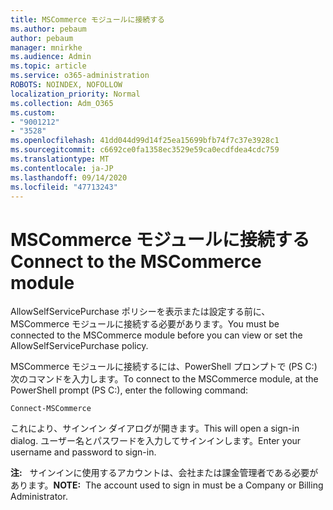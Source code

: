 ```yaml
---
title: MSCommerce モジュールに接続する
ms.author: pebaum
author: pebaum
manager: mnirkhe
ms.audience: Admin
ms.topic: article
ms.service: o365-administration
ROBOTS: NOINDEX, NOFOLLOW
localization_priority: Normal
ms.collection: Adm_O365
ms.custom:
- "9001212"
- "3528"
ms.openlocfilehash: 41dd044d99d14f25ea15699bfb74f7c37e3928c1
ms.sourcegitcommit: c6692ce0fa1358ec3529e59ca0ecdfdea4cdc759
ms.translationtype: MT
ms.contentlocale: ja-JP
ms.lasthandoff: 09/14/2020
ms.locfileid: "47713243"
---
```

# <a name="connect-to-the-mscommerce-module"></a><span data-ttu-id="149a6-102">MSCommerce モジュールに接続する</span><span class="sxs-lookup"><span data-stu-id="149a6-102">Connect to the MSCommerce module</span></span>

<span data-ttu-id="149a6-103">AllowSelfServicePurchase ポリシーを表示または設定する前に、MSCommerce モジュールに接続する必要があります。</span><span class="sxs-lookup"><span data-stu-id="149a6-103">You must be connected to the MSCommerce module before you can view or set the AllowSelfServicePurchase policy.</span></span>  

<span data-ttu-id="149a6-104">MSCommerce モジュールに接続するには、PowerShell プロンプトで (PS C:\) 次のコマンドを入力します。</span><span class="sxs-lookup"><span data-stu-id="149a6-104">To connect to the MSCommerce module, at the PowerShell prompt (PS C:\), enter the following command:</span></span>

`Connect-MSCommerce`

<span data-ttu-id="149a6-105">これにより、サインイン ダイアログが開きます。</span><span class="sxs-lookup"><span data-stu-id="149a6-105">This will open a sign-in dialog.</span></span> <span data-ttu-id="149a6-106">ユーザー名とパスワードを入力してサインインします。</span><span class="sxs-lookup"><span data-stu-id="149a6-106">Enter your username and password to sign-in.</span></span>

<span data-ttu-id="149a6-107">**注:**&nbsp;&nbsp; サインインに使用するアカウントは、会社または課金管理者である必要があります。</span><span class="sxs-lookup"><span data-stu-id="149a6-107">**NOTE:**&nbsp;&nbsp;The account used to sign in must be a Company or Billing Administrator.</span></span>
